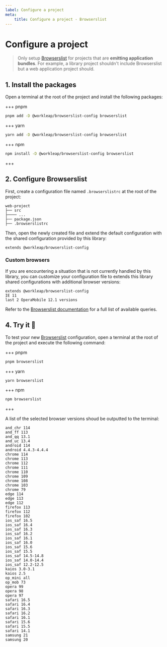 ```yaml
---
label: Configure a project
meta:
    title: Configure a project - Browserslist
---
```


# Configure a project

> Only setup [Browserslist](https://browsersl.ist/) for projects that are **emitting application bundles**. For example, a library project shouldn't include Browserslist but a web application project should.

## 1. Install the packages

Open a terminal at the root of the project and install the following packages:

+++ pnpm
```bash
pnpm add -D @workleap/browserslist-config browserslist
```
+++ yarn
```bash
yarn add -D @workleap/browserslist-config browserslist
```
+++ npm
```bash
npm install -D @workleap/browserslist-config browserslist
```
+++

## 2. Configure Browserslist

First, create a configuration file named `.browserslistrc` at the root of the project:

``` !#5
web-project
├── src
├──── ...
├── package.json
├── .browserslistrc
```

Then, open the newly created file and extend the default configuration with the shared configuration provided by this library:

``` .browserslistrc
extends @workleap/browserslist-config
```

### Custom browsers

If you are encountering a situation that is not currently handled by this library, you can customize your configuration file to extends this library shared configurations with additional browser versions:

``` !#2-3 .browserslistrc
extends @workleap/browserslist-config
IE 11
last 2 OperaMobile 12.1 versions
```

Refer to the [Browserslist documentation](https://github.com/browserslist/browserslist#full-list) for a full list of available queries.

## 4. Try it :rocket:

To test your new [Browserslist](https://browsersl.ist/) configuration, open a terminal at the root of the project and execute the following command:

+++ pnpm
```bash
pnpm browserslist
```
+++ yarn
```bash
yarn browserslist
```
+++ npm
```bash
npm browserslist
```
+++

A list of the selected browser versions shoud be outputted to the terminal:

``` An example of the outputted browser versions (you won't get exactly this)
and_chr 114
and_ff 113 
and_qq 13.1
and_uc 13.4
android 114
android 4.4.3-4.4.4
chrome 114
chrome 113
chrome 112
chrome 111
chrome 110
chrome 109
chrome 108
chrome 103
chrome 79
edge 114
edge 113
edge 112
firefox 113
firefox 112
firefox 102
ios_saf 16.5
ios_saf 16.4
ios_saf 16.3
ios_saf 16.2
ios_saf 16.1
ios_saf 16.0
ios_saf 15.6
ios_saf 15.5
ios_saf 14.5-14.8
ios_saf 14.0-14.4
ios_saf 12.2-12.5
kaios 3.0-3.1
kaios 2.5
op_mini all
op_mob 73
opera 99
opera 98
opera 97
safari 16.5
safari 16.4
safari 16.3
safari 16.2
safari 16.1
safari 15.6
safari 15.5
safari 14.1
samsung 21
samsung 20
```
